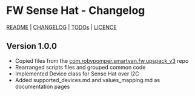 # FW Sense Hat - Changelog

[README](README.md) | [CHANGELOG](CHANGELOG.md) | [TODOs](TODOs.md) | [LICENCE](LICENCE.md)


## Version 1.0.0

* Copied files from the [com.robypomper.smartvan.fw.upspack_v3](https://github.com/Smart-Van-2-0/com.robypomper.smartvan.fw.upspack_v3) repo
* Rearranged scripts files and grouped common code
* Implemented Device class for Sense Hat over I2C
* Added supported_devices.md and values_mapping.md as documentation pages

